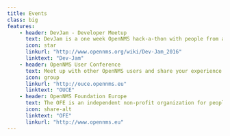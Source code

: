 ```yaml
---
title: Events
class: big
features:
    - header: DevJam - Developer Meetup
      text: DevJam is a one week OpenNMS hack-a-thon with people from all over the world held annually at the University of Minnesota.
      icon: star
      linkurl: "http://www.opennms.org/wiki/Dev-Jam_2016"
      linktext: "Dev-Jam"
    - header: OpenNMS User Conference
      text: Meet up with other OpenNMS users and share your experience at our annual user conference in Europe.
      icon: group
      linkurl: "http://ouce.opennms.eu"
      linktext: "OUCE"
    - header: OpenNMS Foundation Europe
      text: The OFE is an independent non-profit organization for people who want to contribute to the OpenNMS project.
      icon: share-alt
      linktext: "OFE"
      linkurl: "http://www.opennms.eu"
---
```

